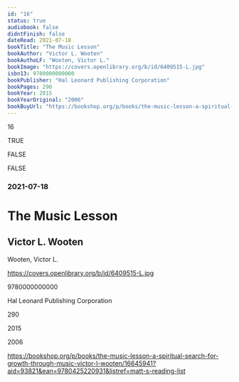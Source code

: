 ```yaml
---
id: "16"
status: true
audiobook: false
didntFinish: false
dateRead: 2021-07-18
bookTitle: "The Music Lesson"
bookAuthor: "Victor L. Wooten"
bookAuthoLF: "Wooten, Victor L."
bookImage: "https://covers.openlibrary.org/b/id/6409515-L.jpg"
isbn13: 9780000000000
bookPublisher: "Hal Leonard Publishing Corporation"
bookPages: 290
bookYear: 2015
bookYearOriginal: "2006"
bookBuyUrl: "https://bookshop.org/p/books/the-music-lesson-a-spiritual-search-for-growth-through-music-victor-l-wooten/16645941?aid=93821&ean=9780425220931&listref=matt-s-reading-list"
---
```

16

TRUE

FALSE

FALSE

### 2021-07-18

# The Music Lesson

## Victor L. Wooten

Wooten, Victor L.

https://covers.openlibrary.org/b/id/6409515-L.jpg

9780000000000

Hal Leonard Publishing Corporation

290

2015

2006

https://bookshop.org/p/books/the-music-lesson-a-spiritual-search-for-growth-through-music-victor-l-wooten/16645941?aid=93821&ean=9780425220931&listref=matt-s-reading-list